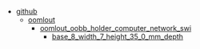 * [github](github)
  * [oomlout](github/oomlout)
    * [oomlout_oobb_holder_computer_network_swi](github/oomlout/oomlout_oobb_holder_computer_network_swi)
      * [base_8_width_7_height_35_0_mm_depth](github/oomlout/oomlout_oobb_holder_computer_network_swi/base_8_width_7_height_35_0_mm_depth)
